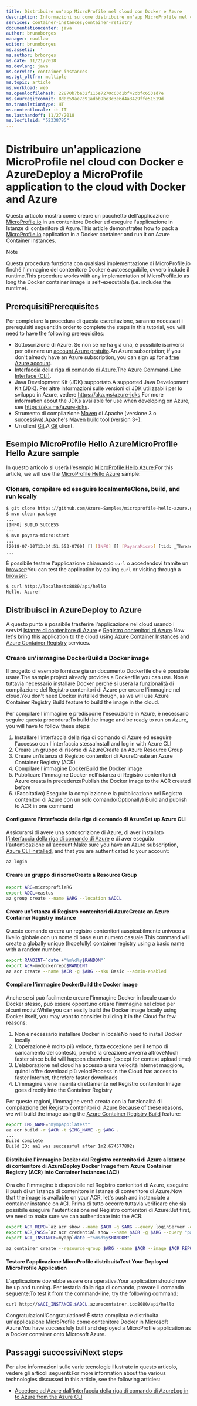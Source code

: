 ```yaml
---
title: Distribuire un'app MicroProfile nel cloud con Docker e Azure
description: Informazioni su come distribuire un'app MicroProfile nel cloud usando Docker e Istanze di contenitore di Azure.
services: container-instances;container-retistry
documentationcenter: java
author: brunoborges
manager: routlaw
editor: brunoborges
ms.assetid: ''
ms.author: brborges
ms.date: 11/21/2018
ms.devlang: java
ms.service: container-instances
ms.tgt_pltfrm: multiple
ms.topic: article
ms.workload: web
ms.openlocfilehash: 22870b7ba32f115e7270c63d1bf42cbfc6531d7e
ms.sourcegitcommit: 8d0c59ae7c91adbb9be3c3e6d4a3429ffe51519d
ms.translationtype: HT
ms.contentlocale: it-IT
ms.lasthandoff: 11/27/2018
ms.locfileid: "52338785"
---
```

# <a name="deploy-a-microprofile-application-to-the-cloud-with-docker-and-azure"></a><span data-ttu-id="7d73e-103">Distribuire un'applicazione MicroProfile nel cloud con Docker e Azure</span><span class="sxs-lookup"><span data-stu-id="7d73e-103">Deploy a MicroProfile application to the cloud with Docker and Azure</span></span>

<span data-ttu-id="7d73e-104">Questo articolo mostra come creare un pacchetto dell'applicazione [MicroProfile.io] in un contenitore Docker ed eseguire l'applicazione in Istanze di contenitore di Azure.</span><span class="sxs-lookup"><span data-stu-id="7d73e-104">This article demonstrates how to pack a [MicroProfile.io] application in a Docker container and run it on Azure Container Instances.</span></span>

> [!NOTE]
>
> <span data-ttu-id="7d73e-105">Questa procedura funziona con qualsiasi implementazione di MicroProfile.io finché l'immagine del contenitore Docker è autoeseguibile, ovvero include il runtime.</span><span class="sxs-lookup"><span data-stu-id="7d73e-105">This procedure works with any implementation of MicroProfile.io as long the Docker container image is self-executable (i.e. includes the runtime).</span></span>

## <a name="prerequisites"></a><span data-ttu-id="7d73e-106">Prerequisiti</span><span class="sxs-lookup"><span data-stu-id="7d73e-106">Prerequisites</span></span>

<span data-ttu-id="7d73e-107">Per completare la procedura di questa esercitazione, saranno necessari i prerequisiti seguenti:</span><span class="sxs-lookup"><span data-stu-id="7d73e-107">In order to complete the steps in this tutorial, you will need to have the following prerequisites:</span></span>

* <span data-ttu-id="7d73e-108">Sottoscrizione di Azure. Se non se ne ha già una, è possibile iscriversi per ottenere un [account Azure gratuito].</span><span class="sxs-lookup"><span data-stu-id="7d73e-108">An Azure subscription; if you don't already have an Azure subscription, you can sign up for a [free Azure account].</span></span>
* <span data-ttu-id="7d73e-109">[Interfaccia della riga di comando di Azure].</span><span class="sxs-lookup"><span data-stu-id="7d73e-109">The [Azure Command-Line Interface (CLI)].</span></span>
* <span data-ttu-id="7d73e-110">Java Development Kit (JDK) supportato.</span><span class="sxs-lookup"><span data-stu-id="7d73e-110">A supported Java Development Kit (JDK).</span></span> <span data-ttu-id="7d73e-111">Per altre informazioni sulle versioni di JDK utilizzabili per lo sviluppo in Azure, vedere <https://aka.ms/azure-jdks>.</span><span class="sxs-lookup"><span data-stu-id="7d73e-111">For more information about the JDKs available for use when developing on Azure, see <https://aka.ms/azure-jdks>.</span></span>
* <span data-ttu-id="7d73e-112">Strumento di compilazione [Maven] di Apache (versione 3 o successiva).</span><span class="sxs-lookup"><span data-stu-id="7d73e-112">Apache's [Maven] build tool (version 3+).</span></span>
* <span data-ttu-id="7d73e-113">Un client [Git].</span><span class="sxs-lookup"><span data-stu-id="7d73e-113">A [Git] client.</span></span>

## <a name="microprofile-hello-azure-sample"></a><span data-ttu-id="7d73e-114">Esempio MicroProfile Hello Azure</span><span class="sxs-lookup"><span data-stu-id="7d73e-114">MicroProfile Hello Azure sample</span></span>

<span data-ttu-id="7d73e-115">In questo articolo si userà l'esempio [MicroProfile Hello Azure](https://github.com/azure-samples/microprofile-hello-azure):</span><span class="sxs-lookup"><span data-stu-id="7d73e-115">For this article, we will use the [MicroProfile Hello Azure](https://github.com/azure-samples/microprofile-hello-azure) sample:</span></span>

### <a name="clone-build-and-run-locally"></a><span data-ttu-id="7d73e-116">Clonare, compilare ed eseguire localmente</span><span class="sxs-lookup"><span data-stu-id="7d73e-116">Clone, build, and run locally</span></span>

```bash
$ git clone https://github.com/Azure-Samples/microprofile-hello-azure.git
$ mvn clean package
...
[INFO] BUILD SUCCESS
...
$ mvn payara-micro:start
...
[2018-07-30T13:34:51.553-0700] [] [INFO] [] [PayaraMicro] [tid: _ThreadID=1 _ThreadName=main] [timeMillis: 1532982891553] [levelValue: 800] Payara Micro  5.182 #badassmicrofish (build 303) ready in 10,304 (ms)
...
```

<span data-ttu-id="7d73e-117">È possibile testare l'applicazione chiamando `curl` o accedendovi tramite un [browser](http://localhost:8080/api/hello):</span><span class="sxs-lookup"><span data-stu-id="7d73e-117">You can test the application by calling `curl` or visiting through a [browser](http://localhost:8080/api/hello):</span></span>

```bash
$ curl http://localhost:8080/api/hello
Hello, Azure!
```

## <a name="deploy-to-azure"></a><span data-ttu-id="7d73e-118">Distribuisci in Azure</span><span class="sxs-lookup"><span data-stu-id="7d73e-118">Deploy to Azure</span></span>

<span data-ttu-id="7d73e-119">A questo punto è possibile trasferire l'applicazione nel cloud usando i servizi [Istanze di contenitore di Azure] e [Registro contenitori di Azure].</span><span class="sxs-lookup"><span data-stu-id="7d73e-119">Now let's bring this application to the cloud using [Azure Container Instances] and [Azure Container Registry] services.</span></span>

### <a name="build-a-docker-image"></a><span data-ttu-id="7d73e-120">Creare un'immagine Docker</span><span class="sxs-lookup"><span data-stu-id="7d73e-120">Build a Docker image</span></span>

<span data-ttu-id="7d73e-121">Il progetto di esempio fornisce già un documento Dockerfile che è possibile usare.</span><span class="sxs-lookup"><span data-stu-id="7d73e-121">The sample project already provides a Dockerfile you can use.</span></span> <span data-ttu-id="7d73e-122">Non è tuttavia necessario installare Docker perché si userà la funzionalità di compilazione del Registro contenitori di Azure per creare l'immagine nel cloud.</span><span class="sxs-lookup"><span data-stu-id="7d73e-122">You don't need Docker installed though, as we will use Azure Container Registry Build feature to build the image in the cloud.</span></span>

<span data-ttu-id="7d73e-123">Per compilare l'immagine e predisporre l'esecuzione in Azure, è necessario seguire questa procedura:</span><span class="sxs-lookup"><span data-stu-id="7d73e-123">To build the image and be ready to run on Azure, you will have to follow these steps:</span></span>

1. <span data-ttu-id="7d73e-124">Installare l'interfaccia della riga di comando di Azure ed eseguire l'accesso con l'interfaccia stessa</span><span class="sxs-lookup"><span data-stu-id="7d73e-124">Install and log in with Azure CLI</span></span>
1. <span data-ttu-id="7d73e-125">Creare un gruppo di risorse di Azure</span><span class="sxs-lookup"><span data-stu-id="7d73e-125">Create an Azure Resource Group</span></span>
1. <span data-ttu-id="7d73e-126">Creare un'istanza di Registro contenitori di Azure</span><span class="sxs-lookup"><span data-stu-id="7d73e-126">Create an Azure Container Registry (ACR)</span></span>
1. <span data-ttu-id="7d73e-127">Compilare l'immagine Docker</span><span class="sxs-lookup"><span data-stu-id="7d73e-127">Build the Docker image</span></span>
1. <span data-ttu-id="7d73e-128">Pubblicare l'immagine Docker nell'istanza di Registro contenitori di Azure creata in precedenza</span><span class="sxs-lookup"><span data-stu-id="7d73e-128">Publish the Docker image to the ACR created before</span></span>
1. <span data-ttu-id="7d73e-129">(Facoltativo) Eseguire la compilazione e la pubblicazione nel Registro contenitori di Azure con un solo comando</span><span class="sxs-lookup"><span data-stu-id="7d73e-129">(Optionally) Build and publish to ACR in one command</span></span>


#### <a name="set-up-azure-cli"></a><span data-ttu-id="7d73e-130">Configurare l'interfaccia della riga di comando di Azure</span><span class="sxs-lookup"><span data-stu-id="7d73e-130">Set up Azure CLI</span></span>

<span data-ttu-id="7d73e-131">Assicurarsi di avere una sottoscrizione di Azure, di aver installato l'[interfaccia della riga di comando di Azure](https://docs.microsoft.com/cli/azure/install-azure-cli?view=azure-cli-latest) e di aver eseguito l'autenticazione all'account:</span><span class="sxs-lookup"><span data-stu-id="7d73e-131">Make sure you have an Azure subscription, [Azure CLI installed](https://docs.microsoft.com/cli/azure/install-azure-cli?view=azure-cli-latest), and that you are authenticated to your account:</span></span>

```bash
az login
```

#### <a name="create-a-resource-group"></a><span data-ttu-id="7d73e-132">Creare un gruppo di risorse</span><span class="sxs-lookup"><span data-stu-id="7d73e-132">Create a Resource Group</span></span>

```bash
export ARG=microprofileRG
export ADCL=eastus
az group create --name $ARG --location $ADCL
```

#### <a name="create-an-azure-container-registry-instance"></a><span data-ttu-id="7d73e-133">Creare un'istanza di Registro contenitori di Azure</span><span class="sxs-lookup"><span data-stu-id="7d73e-133">Create an Azure Container Registry instance</span></span>

<span data-ttu-id="7d73e-134">Questo comando creerà un registro contenitori auspicabilmente univoco a livello globale con un nome di base e un numero casuale.</span><span class="sxs-lookup"><span data-stu-id="7d73e-134">This command will create a globally unique (hopefully) container registry using a basic name with a random number.</span></span>

```bash
export RANDINT=`date +"%m%d%y$RANDOM"`
export ACR=mydockerrepo$RANDINT
az acr create --name $ACR -g $ARG --sku Basic --admin-enabled
```

#### <a name="build-the-docker-image"></a><span data-ttu-id="7d73e-135">Compilare l'immagine Docker</span><span class="sxs-lookup"><span data-stu-id="7d73e-135">Build the Docker image</span></span>

<span data-ttu-id="7d73e-136">Anche se si può facilmente creare l'immagine Docker in locale usando Docker stesso, può essere opportuno creare l'immagine nel cloud per alcuni motivi:</span><span class="sxs-lookup"><span data-stu-id="7d73e-136">While you can easily build the Docker image locally using Docker itself, you may want to consider building it in the Cloud for few reasons:</span></span>

1. <span data-ttu-id="7d73e-137">Non è necessario installare Docker in locale</span><span class="sxs-lookup"><span data-stu-id="7d73e-137">No need to install Docker locally</span></span>
1. <span data-ttu-id="7d73e-138">L'operazione è molto più veloce, fatta eccezione per il tempo di caricamento del contesto, perché la creazione avverrà altrove</span><span class="sxs-lookup"><span data-stu-id="7d73e-138">Much faster since build will happen elsewhere (except for context upload time)</span></span>
1. <span data-ttu-id="7d73e-139">L'elaborazione nel cloud ha accesso a una velocità Internet maggiore, quindi offre download più veloci</span><span class="sxs-lookup"><span data-stu-id="7d73e-139">Process in the Cloud has access to faster Internet, therefore faster downloads</span></span>
1. <span data-ttu-id="7d73e-140">L'immagine viene inserita direttamente nel Registro contenitori</span><span class="sxs-lookup"><span data-stu-id="7d73e-140">Image goes directly into the Container Registry</span></span>

<span data-ttu-id="7d73e-141">Per queste ragioni, l'immagine verrà creata con la funzionalità di [compilazione del Registro contenitori di Azure]:</span><span class="sxs-lookup"><span data-stu-id="7d73e-141">Because of these reasons, we will build the image using the [Azure Container Registry Build] feature:</span></span>

```bash
export IMG_NAME="mympapp:latest"
az acr build -r $ACR -t $IMG_NAME -g $ARG .
...
Build complete
Build ID: aa1 was successful after 1m2.674577892s
```

#### <a name="deploy-docker-image-from-azure-container-registry-acr-into-container-instances-aci"></a><span data-ttu-id="7d73e-142">Distribuire l'immagine Docker dal Registro contenitori di Azure a Istanze di contenitore di Azure</span><span class="sxs-lookup"><span data-stu-id="7d73e-142">Deploy Docker Image from Azure Container Registry (ACR) into Container Instances (ACI)</span></span>

<span data-ttu-id="7d73e-143">Ora che l'immagine è disponibile nel Registro contenitori di Azure, eseguire il push di un'istanza di contenitore in Istanze di contenitore di Azure.</span><span class="sxs-lookup"><span data-stu-id="7d73e-143">Now that the image is available on your ACR, let's push and instanciate a container instance on ACI.</span></span> <span data-ttu-id="7d73e-144">Prima di tutto occorre tuttavia verificare che sia possibile eseguire l'autenticazione nel Registro contenitori di Azure:</span><span class="sxs-lookup"><span data-stu-id="7d73e-144">But first, we need to make sure we can authenticate into the ACR:</span></span>

```bash
export ACR_REPO=`az acr show --name $ACR -g $ARG --query loginServer -o tsv`
export ACR_PASS=`az acr credential show --name $ACR -g $ARG --query "passwords[0].value" -o tsv`
export ACI_INSTANCE=myapp`date +"%m%d%y$RANDOM"`

az container create --resource-group $ARG --name $ACR --image $ACR_REPO/$IMG_NAME --cpu 1 --memory 1 --registry-login-server $ACR_REPO --registry-username $ACR --registry-password $ACR_PASS --dns-name-label $ACI_INSTANCE --ports 8080
```

#### <a name="test-your-deployed-microprofile-application"></a><span data-ttu-id="7d73e-145">Testare l'applicazione MicroProfile distribuita</span><span class="sxs-lookup"><span data-stu-id="7d73e-145">Test Your Deployed MicroProfile Application</span></span>

<span data-ttu-id="7d73e-146">L'applicazione dovrebbe essere ora operativa.</span><span class="sxs-lookup"><span data-stu-id="7d73e-146">Your application should now be up and running.</span></span> <span data-ttu-id="7d73e-147">Per testarla dalla riga di comando, provare il comando seguente:</span><span class="sxs-lookup"><span data-stu-id="7d73e-147">To test it from the command-line, try the following command:</span></span>

```bash
curl http://$ACI_INSTANCE.$ADCL.azurecontainer.io:8080/api/hello
````

<span data-ttu-id="7d73e-148">Congratulazioni!</span><span class="sxs-lookup"><span data-stu-id="7d73e-148">Congratulations!</span></span> <span data-ttu-id="7d73e-149">È stata compilata e distribuita un'applicazione MicroProfile come contenitore Docker in Microsoft Azure.</span><span class="sxs-lookup"><span data-stu-id="7d73e-149">You have successfuly built and deployed a MicroProfile application as a Docker container onto Microsoft Azure.</span></span>

## <a name="next-steps"></a><span data-ttu-id="7d73e-150">Passaggi successivi</span><span class="sxs-lookup"><span data-stu-id="7d73e-150">Next steps</span></span>

<span data-ttu-id="7d73e-151">Per altre informazioni sulle varie tecnologie illustrate in questo articolo, vedere gli articoli seguenti:</span><span class="sxs-lookup"><span data-stu-id="7d73e-151">For more information about the various technologies discussed in this article, see the following articles:</span></span>

* [<span data-ttu-id="7d73e-152">Accedere ad Azure dall'interfaccia della riga di comando di Azure</span><span class="sxs-lookup"><span data-stu-id="7d73e-152">Log in to Azure from the Azure CLI</span></span>](/azure/xplat-cli-connect)

<!-- URL List -->

[Compilazione del Registro contenitori di Azure]: https://docs.microsoft.com/azure/container-registry/container-registry-build-overview
[Azure Container Registry Build]: https://docs.microsoft.com/azure/container-registry/container-registry-build-overview
[MicroProfile.io]: https://microprofile.io
[Interfaccia della riga di comando di Azure]: /cli/azure/overview
[Azure Command-Line Interface (CLI)]: /cli/azure/overview
[Azure for Java Developers]: https://docs.microsoft.com/java/azure/
[Azure portal]: https://portal.azure.com/
[Account Azure gratuito]: https://azure.microsoft.com/pricing/free-trial/
[free Azure account]: https://azure.microsoft.com/pricing/free-trial/
[Git]: https://github.com/
[Maven]: http://maven.apache.org/
[Java Development Kit (JDK)]: https://aka.ms/azure-jdks
<!-- http://www.oracle.com/technetwork/java/javase/downloads/ -->
[Istanze di contenitore di Azure]: https://docs.microsoft.com/azure/container-instances/
[Azure Container Instances]: https://docs.microsoft.com/azure/container-instances/
[Registro contenitori di Azure]:  https://docs.microsoft.com/azure/container-registry
[Azure Container Registry]:  https://docs.microsoft.com/azure/container-registry